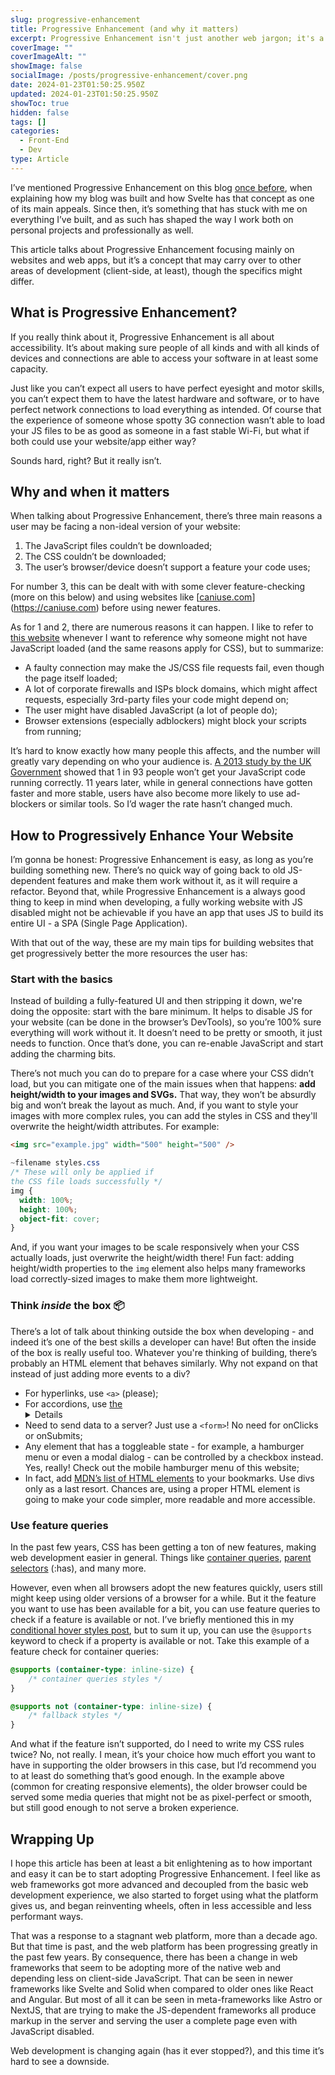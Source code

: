 ```yaml
---
slug: progressive-enhancement
title: Progressive Enhancement (and why it matters)
excerpt: Progressive Enhancement isn't just another web jargon; it's a guiding principle shaping modern web development.
coverImage: ""
coverImageAlt: ""
showImage: false
socialImage: /posts/progressive-enhancement/cover.png
date: 2024-01-23T01:50:25.950Z
updated: 2024-01-23T01:50:25.950Z
showToc: true
hidden: false
tags: []
categories:
  - Front-End
  - Dev
type: Article
---
```


I’ve mentioned Progressive Enhancement on this blog [once before](/blog-development-sveltekit), when explaining how my blog was built and how Svelte has that concept as one of its main appeals. Since then, it’s something that has stuck with me on everything I’ve built, and as such has shaped the way I work both on personal projects and professionally as well.

This article talks about Progressive Enhancement focusing mainly on websites and web apps, but it’s a concept that may carry over to other areas of development (client-side, at least), though the specifics might differ.

## What is Progressive Enhancement?

If you really think about it, Progressive Enhancement is all about accessibility. It’s about making sure people of all kinds and with all kinds of devices and connections are able to access your software in at least some capacity.

Just like you can’t expect all users to have perfect eyesight and motor skills, you can’t expect them to have the latest hardware and software, or to have perfect network connections to load everything as intended. Of course that the experience of someone whose spotty 3G connection wasn’t able to load your JS files to be as good as someone in a fast stable Wi-Fi, but what if both could use your website/app either way?

Sounds hard, right? But it really isn’t.

## Why and when it matters

When talking about Progressive Enhancement, there’s three main reasons a user may be facing a non-ideal version of your website:

1. The JavaScript files couldn’t be downloaded;
2. The CSS couldn’t be downloaded;
3. The user’s browser/device doesn’t support a feature your code uses;

For number 3, this can be dealt with with some clever feature-checking (more on this below) and using websites like [[caniuse.com](http://caniuse.com)](https://caniuse.com) before using newer features.

As for 1 and 2, there are numerous reasons it can happen. I like to refer to [this website](https://www.kryogenix.org/code/browser/everyonehasjs.html) whenever I want to reference why someone might not have JavaScript loaded (and the same reasons apply for CSS), but to summarize:
- A faulty connection may make the JS/CSS file requests fail, even though the page itself loaded;
- A lot of corporate firewalls and ISPs block domains, which might affect requests, especially 3rd-party files your code might depend on;
- The user might have disabled JavaScript (a lot of people do);
- Browser extensions (especially adblockers) might block your scripts from running;

It’s hard to know exactly how many people this affects, and the number will greatly vary depending on who your audience is. [A 2013 study by the UK Government](https://gds.blog.gov.uk/2013/10/21/how-many-people-are-missing-out-on-javascript-enhancement/) showed that 1 in 93 people won’t get your JavaScript code running correctly. 11 years later, while in general connections have gotten faster and more stable, users have also become more likely to use ad-blockers or similar tools. So I’d wager the rate hasn’t changed much.

## How to Progressively Enhance Your Website

I’m gonna be honest: Progressive Enhancement is easy, as long as you’re building something new. There’s no quick way of going back to old JS-dependent features and make them work without it, as it will require a refactor. Beyond that, while Progressive Enhancement is a always good thing to keep in mind when developing, a fully working website with JS disabled might not be achievable if you have an app that uses JS to build its entire UI - a SPA (Single Page Application).

With that out of the way, these are my main tips for building websites that get progressively better the more resources the user has:

### Start with the basics

Instead of building a fully-featured UI and then stripping it down, we're doing the opposite: start with the bare minimum. It helps to disable JS for your website (can be done in the browser’s DevTools), so you’re 100% sure everything will work without it. It doesn’t need to be pretty or smooth, it just needs to function. Once that’s done, you can re-enable JavaScript and start adding the charming bits.

There’s not much you can do to prepare for a case where your CSS didn’t load, but you can mitigate one of the main issues when that happens: **add height/width to your images and SVGs.** That way, they won’t be absurdly big and won’t break the layout as much. And, if you want to style your images with more complex rules, you can add the styles in CSS and they'll overwrite the height/width attributes. For example:

```html
<img src="example.jpg" width="500" height="500" />
```

```css
~filename styles.css
/* These will only be applied if 
the CSS file loads successfully */
img {
  width: 100%;
  height: 100%;
  object-fit: cover;
}
```

And, if you want your images to be scale responsively when your CSS actually loads, just overwrite the height/width there! Fun fact: adding height/width properties to the `img` element also helps many frameworks load correctly-sized images to make them more lightweight.

### Think *inside* the box 📦

There’s a lot of talk about thinking outside the box when developing - and indeed it’s one of the best skills a developer can have! But often the inside of the box is really useful too. Whatever you're thinking of building, there’s probably an HTML element that behaves similarly. Why not expand on that instead of just adding more events to a div?

- For hyperlinks, use `<a>` (please);
- For accordions, use [the <details> element](https://developer.mozilla.org/en-US/docs/Web/HTML/Element/details);
- Need to send data to a server? Just use a `<form>`! No need for onClicks or onSubmits;
- Any element that has a toggleable state - for example, a hamburger menu or even a modal dialog - can be controlled by a checkbox instead. Yes, really! Check out the mobile hamburger menu of this website;
- In fact, add [MDN’s list of HTML elements](https://developer.mozilla.org/en-US/docs/Web/HTML/Element) to your bookmarks. Use divs only as a last resort. Chances are, using a proper HTML element is going to make your code simpler, more readable and more accessible.

### Use feature queries

In the past few years, CSS has been getting a ton of new features, making web development easier in general. Things like [container queries](/container-queries), [parent selectors](https://developer.mozilla.org/en-US/docs/Web/CSS/:has) (:has), and many more.

However, even when all browsers adopt the new features quickly, users still might keep using older versions of a browser for a while. But it the feature you want to use has been available for a bit, you can use feature queries to check if a feature is available or not. I’ve briefly mentioned this in my [conditional hover styles post](/css-hover-media-query), but to sum it up, you can use the `@supports` keyword to check if a property is available or not. Take this example of a feature check for container queries:

```css
@supports (container-type: inline-size) {
	/* container queries styles */
}

@supports not (container-type: inline-size) {
	/* fallback styles */
}
```

And what if the feature isn’t supported, do I need to write my CSS rules twice? No, not really. I mean, it’s your choice how much effort you want to have in supporting the older browsers in this case, but I’d recommend you to at least do something that’s good enough. In the example above (common for creating responsive elements), the older browser could be served some media queries that might not be as pixel-perfect or smooth, but still good enough to not serve a broken experience.

## Wrapping Up

I hope this article has been at least a bit enlightening as to how important and easy it can be to start adopting Progressive Enhancement. I feel like as web frameworks got more advanced and decoupled from the basic web development experience, we also started to forget using what the platform gives us, and began reinventing wheels, often in less accessible and less performant ways.

That was a response to a stagnant web platform, more than a decade ago. But that time is past, and the web platform has been progressing greatly in the past few years. By consequence, there has been a change in web frameworks that seem to be adopting more of the native web and depending less on client-side JavaScript. That can be seen in newer frameworks like Svelte and Solid when compared to older ones like React and Angular. But most of all it can be seen in meta-frameworks like Astro or NextJS, that are trying to make the JS-dependent frameworks all produce markup in the server and serving the user a complete page even with JavaScript disabled.

Web development is changing again (has it ever stopped?), and this time it’s hard to see a downside.